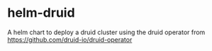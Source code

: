 # helm-druid
A helm chart to deploy a druid cluster using the druid operator from https://github.com/druid-io/druid-operator
